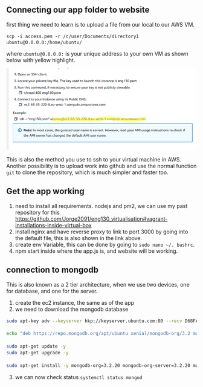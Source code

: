 ## Connecting our app folder to website

first thing we need to learn is to upload a file from our local to our AWS VM.
```
scp -i access.pem -r /c/user/Documents/directory1 ubuntu@0.0.0.0:/home/ubuntu/
```
where `ubuntu@0.0.0.0:` is your unique address to your own VM as shown below with yellow highlight.

<img src="../images/ssh.png"/>

This is also the method you use to ssh to your virtual machine in AWS.<br/>
Another possibility is to upload work into github and use the normal function `git` to clone the repository, which is much simpler and faster too. <br/>

## Get the app working

1. need to install all requirements. nodejs and pm2, we can use my past repository for this https://github.com/Jorge2091/eng130_virtualisation#vagrant-installations-inside-virtual-box
2. install nginx and have reverse proxy to link to port 3000 by going into the default file, this is also shown in the link above.
3. create env Variable, this can be done by going to `sudo nano ~/. bashrc`.
4. npm start inside where the app.js is, and website will be working.

## connection to mongodb
This is also known as a 2 tier architecture, when we use two devices, one for database, and one for the server.

1. create the ec2 instance, the same as of the app
2. we need to download the mongodb database
```bash
sudo apt-key adv --keyserver hkp://keyserver.ubuntu.com:80 --recv D68FA50FEA312927

echo "deb https://repo.mongodb.org/apt/ubuntu xenial/mongodb-org/3.2 multiverse" | sudo tee /etc/apt/sources.list.d/mongodb-org-3.2.list

sudo apt-get update -y
sudo apt-get upgrade -y

sudo apt-get install -y mongodb-org=3.2.20 mongodb-org-server=3.2.20 mongodb-org-shell=3.2.20 mongodb-org-mongos=3.2.20 mongodb-org-tools=3.2.20
```
3. we can now check status `systemctl status mongod`